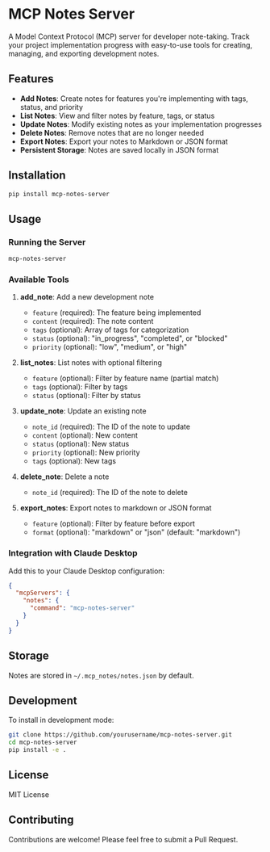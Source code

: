 # MCP Notes Server

A Model Context Protocol (MCP) server for developer note-taking. Track your project implementation progress with easy-to-use tools for creating, managing, and exporting development notes.

## Features

- **Add Notes**: Create notes for features you're implementing with tags, status, and priority
- **List Notes**: View and filter notes by feature, tags, or status
- **Update Notes**: Modify existing notes as your implementation progresses
- **Delete Notes**: Remove notes that are no longer needed
- **Export Notes**: Export your notes to Markdown or JSON format
- **Persistent Storage**: Notes are saved locally in JSON format

## Installation

```bash
pip install mcp-notes-server
```

## Usage

### Running the Server

```bash
mcp-notes-server
```

### Available Tools

1. **add_note**: Add a new development note
   - `feature` (required): The feature being implemented
   - `content` (required): The note content
   - `tags` (optional): Array of tags for categorization
   - `status` (optional): "in_progress", "completed", or "blocked"
   - `priority` (optional): "low", "medium", or "high"

2. **list_notes**: List notes with optional filtering
   - `feature` (optional): Filter by feature name (partial match)
   - `tags` (optional): Filter by tags
   - `status` (optional): Filter by status

3. **update_note**: Update an existing note
   - `note_id` (required): The ID of the note to update
   - `content` (optional): New content
   - `status` (optional): New status
   - `priority` (optional): New priority
   - `tags` (optional): New tags

4. **delete_note**: Delete a note
   - `note_id` (required): The ID of the note to delete

5. **export_notes**: Export notes to markdown or JSON format
   - `feature` (optional): Filter by feature before export
   - `format` (optional): "markdown" or "json" (default: "markdown")

### Integration with Claude Desktop

Add this to your Claude Desktop configuration:

```json
{
  "mcpServers": {
    "notes": {
      "command": "mcp-notes-server"
    }
  }
}
```

## Storage

Notes are stored in `~/.mcp_notes/notes.json` by default.

## Development

To install in development mode:

```bash
git clone https://github.com/yourusername/mcp-notes-server.git
cd mcp-notes-server
pip install -e .
```

## License

MIT License

## Contributing

Contributions are welcome! Please feel free to submit a Pull Request.